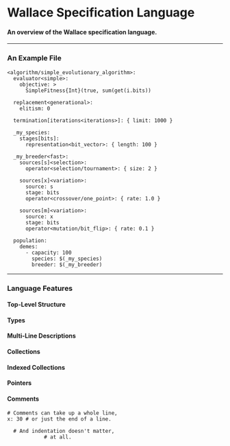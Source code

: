 # Wallace Specification Language
#### An overview of the Wallace specification language.

--------------------------------------------------------------------------------
### An Example File

```
<algorithm/simple_evolutionary_algorithm>:
  evaluator<simple>:
    objective: >
      SimpleFitness{Int}(true, sum(get(i.bits))

  replacement<generational>:
    elitism: 0

  termination[iterations<iterations>]: { limit: 1000 }

  _my_species:
    stages[bits]:
      representation<bit_vector>: { length: 100 }

  _my_breeder<fast>:
    sources[s]<selection>:
      operator<selection/tournament>: { size: 2 }

    sources[x]<variation>:
      source: s
      stage: bits
      operator<crossover/one_point>: { rate: 1.0 } 

    sources[m]<variation>:
      source: x
      stage: bits
      operator<mutation/bit_flip>: { rate: 0.1 }

  population:
    demes:
      - capacity: 100
        species: $(_my_species)
        breeder: $(_my_breeder)
```

--------------------------------------------------------------------------------
### Language Features

#### Top-Level Structure

#### Types

#### Multi-Line Descriptions

#### Collections

#### Indexed Collections

#### Pointers

#### Comments

```
# Comments can take up a whole line,
x: 30 # or just the end of a line.

  # And indentation doesn't matter,
            # at all.
```


